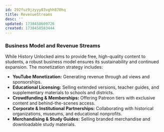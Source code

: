 ```yaml
---
id: 292fuz9jzyyy03vghh870hq
title: RevenueStreams
desc: ''
updated: 1738458609726
created: 1738458583444
---
```

### **Business Model and Revenue Streams**

While History Unlocked aims to provide free, high-quality content to students, a robust business model ensures its sustainability and continued expansion. The monetization strategy includes:

- **YouTube Monetization:** Generating revenue through ad views and sponsorships.
- **Educational Licensing:** Selling extended versions, teacher guides, and supplementary materials to schools and districts.
- **Crowdfunding & Memberships:** Offering Patreon tiers with exclusive content and behind-the-scenes access.
- **Corporate & Institutional Partnerships:** Collaborating with historical organizations, museums, and educational nonprofits.
- **Merchandising & Study Guides:** Selling branded merchandise and downloadable study materials.
